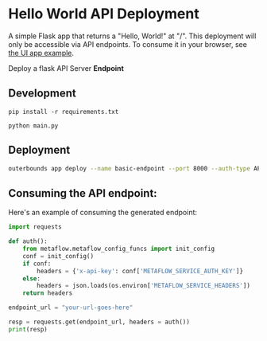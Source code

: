 # Hello World API Deployment

A simple Flask app that returns a "Hello, World!" at "/". This deployment will only be accessible via API endpoints. To consume it in your browser, see [the UI app example](../app/).

Deploy a flask API Server **Endpoint**

## Development
```
pip install -r requirements.txt
```

```
python main.py
```

## Deployment

```sh
outerbounds app deploy --name basic-endpoint --port 8000 --auth-type API -- python main.py
```

## Consuming the API endpoint: 

Here's an example of consuming the generated endpoint: 

```python
import requests 

def auth():
    from metaflow.metaflow_config_funcs import init_config
    conf = init_config()
    if conf:
        headers = {'x-api-key': conf['METAFLOW_SERVICE_AUTH_KEY']}
    else:
        headers = json.loads(os.environ['METAFLOW_SERVICE_HEADERS'])
    return headers

endpoint_url = "your-url-goes-here"

resp = requests.get(endpoint_url, headers = auth())
print(resp)
```
